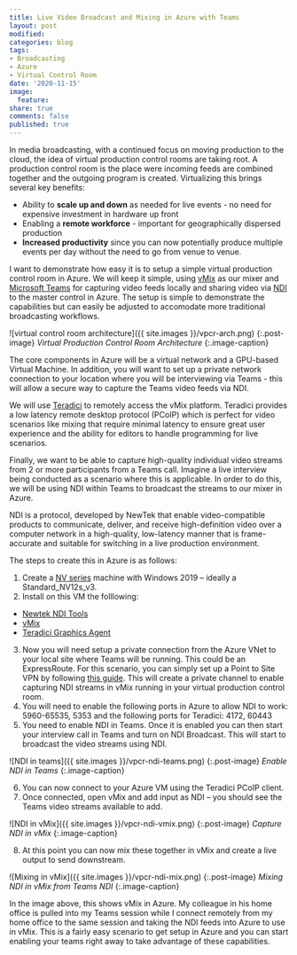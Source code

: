```yaml
---
title: Live Video Broadcast and Mixing in Azure with Teams
layout: post
modified: 
categories: blog
tags:
- Broadcasting
- Azure
- Virtual Control Room
date: '2020-11-15'
image:
  feature: 
share: true
comments: false
published: true
---
```


In media broadcasting, with a continued focus on moving production to the cloud, the idea of virtual production control rooms are taking root. A production control room is the place were incoming feeds are combined together and the outgoing program is created. Virtualizing this brings several key benefits:
<!--more-->

* Ability to **scale up and down** as needed for live events - no need for expensive investment in hardware up front
* Enabling a **remote workforce** - important for geographically dispersed production
* **Increased productivity** since you can now potentially produce multiple events per day without the need to go from venue to venue.

I want to demonstrate how easy it is to setup a simple virtual production control room in Azure. We will keep it simple, using [vMix](https://www.vmix.com/) as our mixer and [Microsoft Teams](https://www.microsoft.com/en-us/microsoft-365/microsoft-teams/group-chat-software) for capturing video feeds locally and sharing video via [NDI](https://ndi.tv/) to the master control in Azure. The setup is simple to demonstrate the capabilities but can easily be adjusted to accomodate more traditional broadcasting workflows.

![virtual control room architecture]({{ site.images }}/vpcr-arch.png)
{:.post-image}
*Virtual Production Control Room Architecture*
{:.image-caption}

The core components in Azure will be a virtual network and a GPU-based Virtual Machine. In addition, you will want to set up a private network connection to your location where you will be interviewing via Teams - this will allow a secure way to capture the Teams video feeds via NDI.  

We will use [Teradici](https://www.teradici.com/) to remotely access the vMix platform. Teradici provides a low latency remote desktop protocol (PCoIP) which is perfect for video scenarios like mixing that require minimal latency to ensure great user experience and the ability for editors to handle programming for live scenarios. 

Finally, we want to be able to capture high-quality individual video streams from 2 or more participants from a Teams call. Imagine a live interview being conducted as a scenario where this is applicable. In order to do this, we will be using NDI within Teams to broadcast the streams to our mixer in Azure. 

NDI is a protocol, developed by NewTek that enable video-compatible products to communicate, deliver, and receive high-definition video over a computer network in a high-quality, low-latency manner that is frame-accurate and suitable for switching in a live production environment. 

The steps to create this in Azure is as follows: 
1. Create a [NV series](https://docs.microsoft.com/en-us/azure/virtual-machines/nv-series) machine with Windows 2019 – ideally a Standard_NV12s_v3. 
2. Install on this VM the folllowing: 
* [Newtek NDI Tools](https://ndi.tv/tools/) 
* [vMix](https://www.vmix.com/) 
* [Teradici Graphics Agent](https://docs.teradici.com/find/subscription/cloud-access-plus/product/cloud-access-software/component/graphics-agent-for-windows/2.15.0)
3. Now you will need setup a private connection from the Azure VNet to your local site where Teams will be running. This could be an ExpressRoute. For this scenario, you can simply set up a Point to Site VPN by following [this guide](https://docs.microsoft.com/en-us/azure/vpn-gateway/vpn-gateway-howto-point-to-site-resource-manager-portal). This will create a private channel to enable capturing NDI streams in vMix running in your virtual production control room. 
4. You will need to enable the following ports in Azure to allow NDI to work: 5960-65535, 5353 and the following ports for Teradici: 4172, 60443
5. You need to enable NDI in Teams. Once it is enabled you can then start your interview call in Teams and turn on NDI Broadcast. This will start to broadcast the video streams using NDI.

![NDI in teams]({{ site.images }}/vpcr-ndi-teams.png)
{:.post-image}
*Enable NDI in Teams*
{:.image-caption}

6. You can now connect to your Azure VM using the Teradici PCoIP client.
7. Once connected, open vMix and add input as NDI – you should see the Teams video streams available to add.

![NDI in vMix]({{ site.images }}/vpcr-ndi-vmix.png)
{:.post-image}
*Capture NDI in vMix*
{:.image-caption}

8. At this point you can now mix these together in vMix and create a live output to send downstream.

![Mixing in vMix]({{ site.images }}/vpcr-ndi-mix.png)
{:.post-image}
*Mixing NDI in vMix from Teams NDI*
{:.image-caption}

In the image above, this shows vMix in Azure. My colleague in his home office is pulled into my Teams session while I connect remotely from my home office to the same session and taking the NDI feeds into Azure to use in vMix. This is a fairly easy scenario to get setup in Azure and you can start enabling your teams right away to take advantage of these capabilities. 